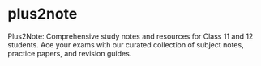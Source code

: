 # plus2note
Plus2Note: Comprehensive study notes and resources for Class 11 and 12 students. Ace your exams with our curated collection of subject notes, practice papers, and revision guides.
